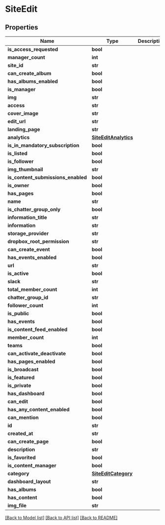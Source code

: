 # SiteEdit

## Properties
Name | Type | Description | Notes
------------ | ------------- | ------------- | -------------
**is_access_requested** | **bool** |  | [optional] 
**manager_count** | **int** |  | [optional] 
**site_id** | **str** |  | [optional] 
**can_create_album** | **bool** |  | [optional] 
**has_albums_enabled** | **bool** |  | [optional] 
**is_manager** | **bool** |  | [optional] 
**img** | **str** |  | [optional] 
**access** | **str** |  | [optional] 
**cover_image** | **str** |  | [optional] 
**edit_url** | **str** |  | [optional] 
**landing_page** | **str** |  | [optional] 
**analytics** | [**SiteEditAnalytics**](SiteEditAnalytics.md) |  | [optional] 
**is_in_mandatory_subscription** | **bool** |  | [optional] 
**is_listed** | **bool** |  | [optional] 
**is_follower** | **bool** |  | [optional] 
**img_thumbnail** | **str** |  | [optional] 
**is_content_submissions_enabled** | **bool** |  | [optional] 
**is_owner** | **bool** |  | [optional] 
**has_pages** | **bool** |  | [optional] 
**name** | **str** |  | [optional] 
**is_chatter_group_only** | **bool** |  | [optional] 
**information_title** | **str** |  | [optional] 
**information** | **str** |  | [optional] 
**storage_provider** | **str** |  | [optional] 
**dropbox_root_permission** | **str** |  | [optional] 
**can_create_event** | **bool** |  | [optional] 
**has_events_enabled** | **bool** |  | [optional] 
**url** | **str** |  | [optional] 
**is_active** | **bool** |  | [optional] 
**slack** | **str** |  | [optional] 
**total_member_count** | **int** |  | [optional] 
**chatter_group_id** | **str** |  | [optional] 
**follower_count** | **int** |  | [optional] 
**is_public** | **bool** |  | [optional] 
**has_events** | **bool** |  | [optional] 
**is_content_feed_enabled** | **bool** |  | [optional] 
**member_count** | **int** |  | [optional] 
**teams** | **bool** |  | [optional] 
**can_activate_deactivate** | **bool** |  | [optional] 
**has_pages_enabled** | **bool** |  | [optional] 
**is_broadcast** | **bool** |  | [optional] 
**is_featured** | **bool** |  | [optional] 
**is_private** | **bool** |  | [optional] 
**has_dashboard** | **bool** |  | [optional] 
**can_edit** | **bool** |  | [optional] 
**has_any_content_enabled** | **bool** |  | [optional] 
**can_mention** | **bool** |  | [optional] 
**id** | **str** |  | [optional] 
**created_at** | **str** |  | [optional] 
**can_create_page** | **bool** |  | [optional] 
**description** | **str** |  | [optional] 
**is_favorited** | **bool** |  | [optional] 
**is_content_manager** | **bool** |  | [optional] 
**category** | [**SiteEditCategory**](SiteEditCategory.md) |  | [optional] 
**dashboard_layout** | **str** |  | [optional] 
**has_albums** | **bool** |  | [optional] 
**has_content** | **bool** |  | [optional] 
**img_file** | **str** |  | [optional] 

[[Back to Model list]](../README.md#documentation-for-models) [[Back to API list]](../README.md#documentation-for-api-endpoints) [[Back to README]](../README.md)


